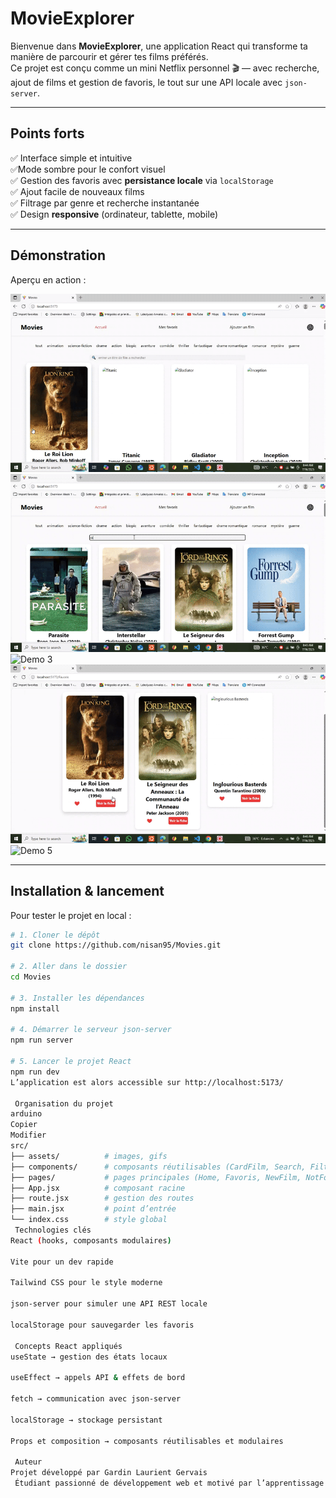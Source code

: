 #  MovieExplorer

Bienvenue dans **MovieExplorer**, une application React qui transforme ta manière de parcourir et gérer tes films préférés.  
Ce projet est conçu comme un mini Netflix personnel 🎬 — avec recherche, ajout de films et gestion de favoris, le tout sur une API locale avec `json-server`.  

---

##  Points forts

✅ Interface simple et intuitive  
✅Mode sombre pour le confort visuel  
✅ Gestion des favoris avec **persistance locale** via `localStorage`  
✅ Ajout facile de nouveaux films  
✅ Filtrage par genre et recherche instantanée  
✅ Design **responsive** (ordinateur, tablette, mobile)  

---
##  Démonstration

Aperçu en action :  

![Demo 1](src/assets/gif_part_1.gif)  
![Demo 2](src/assets/gif_part_2.gif)  
![Demo 3](src/assets/gif_part_3.gif)  
![Demo 4](src/assets/gif_part_4.gif)  
![Demo 5](src/assets/gif_part_5.gif)  

---

##  Installation & lancement

Pour tester le projet en local :

```bash
# 1. Cloner le dépôt
git clone https://github.com/nisan95/Movies.git

# 2. Aller dans le dossier
cd Movies

# 3. Installer les dépendances
npm install

# 4. Démarrer le serveur json-server
npm run server

# 5. Lancer le projet React
npm run dev
L’application est alors accessible sur http://localhost:5173/ 

 Organisation du projet
arduino
Copier
Modifier
src/
├── assets/          # images, gifs
├── components/      # composants réutilisables (CardFilm, Search, Filter, etc.)
├── pages/           # pages principales (Home, Favoris, NewFilm, NotFound)
├── App.jsx          # composant racine
├── route.jsx        # gestion des routes
├── main.jsx         # point d’entrée
└── index.css        # style global
 Technologies clés
React (hooks, composants modulaires)

Vite pour un dev rapide 

Tailwind CSS pour le style moderne

json-server pour simuler une API REST locale

localStorage pour sauvegarder les favoris

 Concepts React appliqués
useState → gestion des états locaux

useEffect → appels API & effets de bord

fetch → communication avec json-server

localStorage → stockage persistant

Props et composition → composants réutilisables et modulaires

 Auteur
Projet développé par Gardin Laurient Gervais
 Étudiant passionné de développement web et motivé par l’apprentissage continu.



